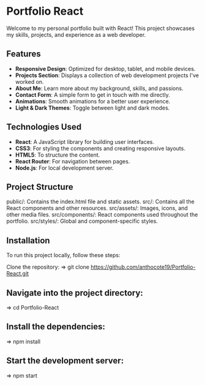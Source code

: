 # Portfolio React

Welcome to my personal portfolio built with React! This project showcases my skills, projects, and experience as a web developer.
 
## Features

- **Responsive Design**: Optimized for desktop, tablet, and mobile devices.
- **Projects Section**: Displays a collection of web development projects I've worked on.
- **About Me**: Learn more about my background, skills, and passions.
- **Contact Form**: A simple form to get in touch with me directly.
- **Animations**: Smooth animations for a better user experience.
- **Light & Dark Themes**: Toggle between light and dark modes. 

## Technologies Used

- **React**: A JavaScript library for building user interfaces.
- **CSS3**: For styling the components and creating responsive layouts.
- **HTML5**: To structure the content.
- **React Router**: For navigation between pages.
- **Node.js**: For local development server.


## Project Structure
public/: Contains the index.html file and static assets.
src/: Contains all the React components and other resources.
src/assets/: Images, icons, and other media files.
src/components/: React components used throughout the portfolio.
src/styles/: Global and component-specific styles.


## Installation

To run this project locally, follow these steps:

Clone the repository:
=> git clone https://github.com/anthocote19/Portfolio-React.git


## Navigate into the project directory: 
=> cd Portfolio-React

## Install the dependencies:
=> npm install

## Start the development server:
=> npm start

